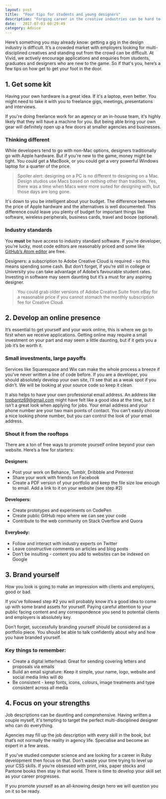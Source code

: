 ```yaml
---
layout: post
title:  "Four tips for students and young designers"
description: "Forging career in the creative industries can be hard to begin with, here’s some handy advice get you ahead of the game"
date:   2017-07-03 08:29:49
category: Advice
---
```


Here’s something you may already know: getting a gig in the design industry is difficult. It’s a crowded market with employers looking for multi-disciplined creatives and standing out from the crowd can be difficult. At Vivid, we actively encourage applications and enquiries from students, graduates and designers who are new to the game. So if that's you, here’s a few tips on how get to get your foot in the door.

## 1. Get some kit

Having your own hardware is a great idea. If it's a laptop, even better. You might need to take it with you to freelance gigs, meetings, presentations and interviews.

If you're doing freelance work for an agency or an in-house team, it's highly likely that they will have a machine for you. But being able bring your own gear will definitely open up a few doors at smaller agencies and businesses.

### Thinking different

While developers tend to go with non-Mac options, designers traditionally go with Apple hardware. But if you're new to the game, money might be tight. You could get a MacBook, or you could get a very powerful Windows laptop for a quarter of the price. 

> Spoiler alert: designing on a PC is no different to designing on a Mac. Design studios use Macs based on nothing other than tradition. Yes, there was a time when Macs were more suited for designing with, but those days are long gone.

It's down to you be intelligent about your budget. The difference between the price of Apple hardware and the alternatives is well documented. This difference could leave you plenty of budget for important things like software, wireless peripherals, business cards, travel and booze (optional).

### Industry standards 

You **must** be have access to industry standard software. If you’re developer, you’re lucky, most code editors are reasonably priced and some like [GitHub’s Atom editor](https://atom.io/) are free. 

Designers: a subscription to Adobe Creative Cloud is required - so this means spending some cash. But don’t forget, if you’re still in college or University you can take advantage of Adobe’s favourable student rates. Investing in software may seem daunting but it’s a must for any aspiring designer.

> You could grab older versions of Adobe Creative Suite from eBay for a reasonable price if you cannot stomach the monthly subscription fee for Creative Cloud.

## 2. Develop an online presence

It’s essential to get yourself and your work online, this is where we go to first when we receive applications. Getting online may require a small investment on your part and may seem a little daunting, but if it gets you a job it’s be worth it.

### Small investments, large payoffs

Services like Squarespace and Wix can make the whole process a breeze if you’ve never written a line of code before. If you are a developer, you should absolutely develop your own site, I’ll see that as a weak spot if you didn’t. We will be looking at your source code so keep it clean.

It also helps to have your own professional email address. An address like topbantz69@gmail.com might have felt like a good idea at the time, but it isn’t a great look when applying for jobs. Your email address and your phone number are your two main points of contact. You can’t easily choose a nice looking phone number, but you can control the look of your email address.

### Shout it from the rooftops

There are a ton of free ways to promote yourself online beyond your own website. Here’s a few for starters:

#### Designers:

- Post your work on Behance, Tumblr, Dribbble and Pinterest
- Share your work with friends on Facebook
- Create a PDF version of your portfolio and keep the file size low enough to email. Add a link to it on your website (see step #2)

#### Developers:

- Create prototypes and experiments on CodePen
- Create public GitHub repo where we can see your code
- Contribute to the web community on Stack Overflow and Quora

#### Everybody:

- Follow and interact with industry experts on Twitter
- Leave constructive comments on articles and blog posts
- Don’t be insulting - content you add to websites can be indexed on Google

## 3. Brand yourself

How you look is going to make an impression with clients and employers, good or bad.

If you’ve followed step #2 you will probably know it’s a good idea to come up with some brand assets for yourself. Paying careful attention to your public facing content and any correspondence you send to potential clients and employers is absolutely key. 

Don’t forget, successfully branding yourself should be considered as a portfolio piece. You should be able to talk confidently about why and how you have branded yourself.

### Key things to remember:

- Create a digital letterhead: Great for sending covering letters and proposals via emails
- Build an email signature: Keep it simple, your name, logo, website and social media links will do
- Be consistent - keep fonts, icons, colours, image treatments and type consistent across all media

## 4. Focus on your strengths

Job descriptions can be daunting and comprehensive. Having written a couple myself, it's tempting to target the perfect multi-disciplined designer who can do everything. 

Agencies may fill up the job description with every skill in the book, but that’s not normally the reality in agency life. Specialise and become an expert in a few areas. 

If you’ve studied computer science and are looking for a career in Ruby development then focus on that. Don’t waste your time trying to level up your CSS skills. If you’re obsessed with print, inks, paper stocks and Pantone books then stay in that world. There is time to develop your skill set as your career progresses.

If you promote yourself as an all-knowing design hero we will question you on it so be ready.